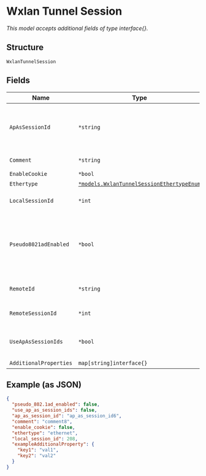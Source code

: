 
# Wxlan Tunnel Session

*This model accepts additional fields of type interface{}.*

## Structure

`WxlanTunnelSession`

## Fields

| Name | Type | Tags | Description |
|  --- | --- | --- | --- |
| `ApAsSessionId` | `*string` | Optional | if `use_ap_as_session_ids`==`true`, only apmac is supported right now. This is the name WLAN should use for wxtunnel_remote_id |
| `Comment` | `*string` | Optional | optional, user-specified string for display purpose |
| `EnableCookie` | `*bool` | Optional | - |
| `Ethertype` | [`*models.WxlanTunnelSessionEthertypeEnum`](../../doc/models/wxlan-tunnel-session-ethertype-enum.md) | Optional | enum: `ethernet`, `vlan` |
| `LocalSessionId` | `*int` | Optional | 1-2147483647<br>**Constraints**: `>= 1`, `<= 2147483647` |
| `Pseudo8021adEnabled` | `*bool` | Optional | optional. Enables the pseudo 802.1ad QinQ mode where the AP device drops the outer vlan tag (QinQ). This mode is useful when tunneling Mist AP’s to some aggregation routers.<br>**Default**: `false` |
| `RemoteId` | `*string` | Optional | remote-id of the session, has to be unique in the same tunnel |
| `RemoteSessionId` | `*int` | Optional | 1-2147483647<br>**Constraints**: `>= 1`, `<= 2147483647` |
| `UseApAsSessionIds` | `*bool` | Optional | whether to use AP (last 4 bytes of MAC currently) as session ids<br>**Default**: `false` |
| `AdditionalProperties` | `map[string]interface{}` | Optional | - |

## Example (as JSON)

```json
{
  "pseudo_802.1ad_enabled": false,
  "use_ap_as_session_ids": false,
  "ap_as_session_id": "ap_as_session_id6",
  "comment": "comment8",
  "enable_cookie": false,
  "ethertype": "ethernet",
  "local_session_id": 208,
  "exampleAdditionalProperty": {
    "key1": "val1",
    "key2": "val2"
  }
}
```

